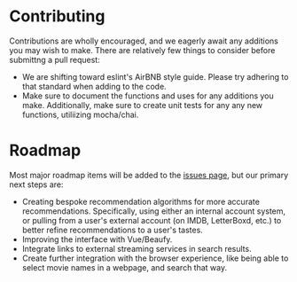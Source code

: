 # Contributing

Contributions are wholly encouraged, and we eagerly await any additions you may wish to make. There are relatively few things to consider before submittng a pull request:

- We are shifting toward eslint's AirBNB style guide. Please try adhering to that standard when adding to the code.
- Make sure to document the functions and uses for any additions you make. Additionally, make sure to create unit tests for any any new functions, utiliizing mocha/chai.

# Roadmap

Most major roadmap items will be added to the [issues page](https://github.com/arnoldlee850807/Movie-Recommender/issues), but our primary next steps are:

- Creating bespoke recommendation algorithms for more accurate recommendations. Specifically, using either an internal account system, or pulling from a user's external account (on IMDB, LetterBoxd, etc.) to better refine recommendations to a user's tastes.
- Improving the interface with Vue/Beaufy.
- Integrate links to external streaming services in search results.
- Create further integration with the browser experience, like being able to select movie names in a webpage, and search that way.